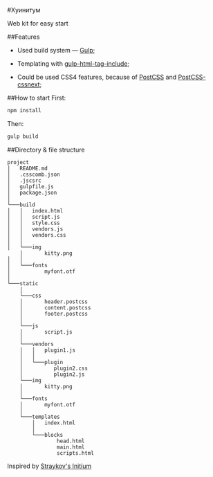 #Хуинитум

Web kit for easy start

##Features
- Used build system — [Gulp](http://gulpjs.com/);

- Templating with [gulp-html-tag-include](https://www.npmjs.com/package/gulp-html-tag-include);

- Could be used CSS4 features, because of [PostCSS](https://github.com/postcss/postcss) and [PostCSS-cssnext](https://github.com/MoOx/postcss-cssnext);

##How to start
First:
```bash
npm install
```
Then:
```bash
gulp build
```
##Directory & file structure
```
project
│   README.md
│   .csscomb.json
│   .jscsrc
│   gulpfile.js
│   package.json
│
└───build
│   │   index.html
│   │   script.js
│   │   style.css
│   │   vendors.js
│   │   vendors.css
│   │
│   └───img
    │       kitty.png
│   │
│   └───fonts
│           myfont.otf
│
└───static
    │
    └───css
    │       header.postcss
    │       content.postcss
    │       footer.postcss
    │
    └───js
    │       script.js
    │
    └───vendors
    │   │   plugin1.js
    │   │
    │   └───plugin
    │          plugin2.css
    │          plugin2.js
    └───img
    │       kitty.png
    │
    └───fonts
    │       myfont.otf
    │
    └───templates
        │   index.html
        │
        └───blocks
                head.html
                main.html
                scripts.html
```

Inspired by [Straykov's Initium](https://github.com/straykov/initium)
